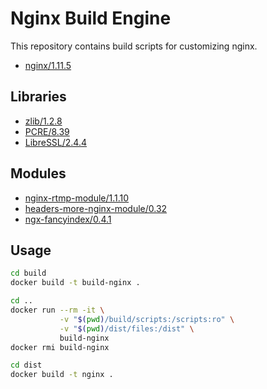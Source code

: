 # Nginx Build Engine

This repository contains build scripts for customizing nginx.

* [nginx/1.11.5](http://nginx.org/)

## Libraries

* [zlib/1.2.8](http://zlib.net/)
* [PCRE/8.39](http://www.pcre.org/)
* [LibreSSL/2.4.4](http://www.libressl.org/)

## Modules

* [nginx-rtmp-module/1.1.10](https://github.com/arut/nginx-rtmp-module)
* [headers-more-nginx-module/0.32](https://github.com/openresty/headers-more-nginx-module)
* [ngx-fancyindex/0.4.1](https://github.com/aperezdc/ngx-fancyindex)

## Usage

``` bash
cd build
docker build -t build-nginx .

cd ..
docker run --rm -it \
           -v "$(pwd)/build/scripts:/scripts:ro" \
           -v "$(pwd)/dist/files:/dist" \
           build-nginx
docker rmi build-nginx

cd dist
docker build -t nginx .
```
